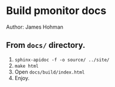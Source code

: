 # Build pmonitor docs

Author: James Hohman

## From `docs/` directory.

1. `sphinx-apidoc -f -o source/ ../site/`
2. `make html`
3. Open `docs/build/index.html`
4. Enjoy.
